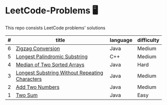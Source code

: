 # LeetCode-Problems :desktop_computer:
This repo consists LeetCode problems' solutions

| #  | title | language | difficulty |
| ------------- | ------------- | ------------- | ------------- | 
| 6  | [Zigzag Conversion](https://leetcode.com/problems/zigzag-conversion/)  | Java | Medium |
| 5  | [Longest Palindromic Substring](https://leetcode.com/problems/longest-palindromic-substring/description/)  | C++ | Medium |
| 4  | [Median of Two Sorted Arrays](https://leetcode.com/problems/median-of-two-sorted-arrays/)  | Java | Hard |
| 3  | [Longest Substring Without Repeating Characters](https://leetcode.com/problems/longest-substring-without-repeating-characters/description/)  | Java | Medium |
| 2  | [Add Two Numbers](https://leetcode.com/problems/add-two-numbers/)  | Java | Medium |
| 1  | [Two Sum](https://leetcode.com/problems/two-sum/)  | Java | Easy |
